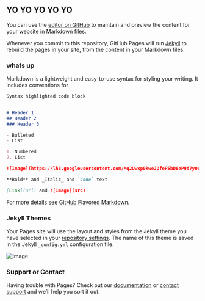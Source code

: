 ## YO YO YO YO YO

You can use the [editor on GitHub](https://github.com/jbretzke/jbretzke.github.io/edit/master/index.md) to maintain and preview the content for your website in Markdown files.

Whenever you commit to this repository, GitHub Pages will run [Jekyll](https://jekyllrb.com/) to rebuild the pages in your site, from the content in your Markdown files.

### whats up

Markdown is a lightweight and easy-to-use syntax for styling your writing. It includes conventions for

```markdown
Syntax highlighted code block


# Header 1
## Header 2
### Header 3

- Bulleted
- List

1. Numbered
2. List

![Image](https://lh3.googleusercontent.com/Mq2Uwxp0kweJDfeP5bD6eP9d7y06_X-MmXy3GI5OeuH6l80mHZt8kg5VdoG5hEvSqRMKm2EwoN6bZR7fsHbbOqMcXN_V4TPorlpIDkmhH8hMsUxEVTzxzGYedEHSXHXKpcf0d7a2wdDUWm9P5vcg1lPCQMBl8GEbpbVuurUNRXk8RJbqvWLWsdgGfGV6_Amb8T8Kdhz_fHJDsgla4MI079y5Nay8Dnb1Z4bYSIPlal8YHYVnBS3anjhlXhr1jaNIezUv9ufISgtnAuw2EbWDTwB0qXt1VoCa970Y8d1j9wZzbyLtrCYOSHBAtkgqIZfRtNGwxF3ukcEknwUVZ1j_ObldBe4OL0d3iqr2m0LnYamsSyno4MhWRJtTrT3j7Jgd2OSwrqGFSbedt5EhArip96Qb2BvhzWpgSGB3ZDRG9-T4DHpyJIT5sRM4vwtYoyG9GWlAJXCVEjJ1VviX367j4yvh-H78JA97Ae9nq6UTIzq6EGGeaudlNHVls9Nik2gHUbBVyu19_7oxzUtz7O-VifVnw0AxF9UFhk-ez1vh4btHESGAUoeAVqbSIfi_msh7t5IW5T7BDDtxmu1q314alXaKNIkbiA03YQyN70askuQ=w1688-h949-no)

**Bold** and _Italic_ and `Code` text

[Link](url) and ![Image](src)
```

For more details see [GitHub Flavored Markdown](https://guides.github.com/features/mastering-markdown/).

### Jekyll Themes

Your Pages site will use the layout and styles from the Jekyll theme you have selected in your [repository settings](https://github.com/jbretzke/jbretzke.github.io/settings). The name of this theme is saved in the Jekyll `_config.yml` configuration file.

![Image](https://i.imgur.com/ylIrJ3t.gif)
### Support or Contact

Having trouble with Pages? Check out our [documentation](https://help.github.com/categories/github-pages-basics/) or [contact support](https://github.com/contact) and we’ll help you sort it out.
